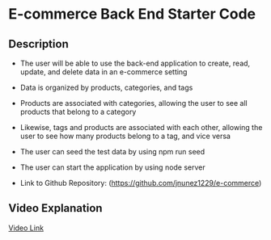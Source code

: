 # E-commerce Back End Starter Code

## Description

 *  The user will be able to use the back-end application to create, read, update, and delete data in an e-commerce setting

 *  Data is organized by products, categories, and tags

 *  Products are associated with categories, allowing the user to see all products that belong to a category

 *  Likewise, tags and products are associated with each other, allowing the user to see how many products belong to a tag, and vice versa

 *  The user can seed the test data by using npm run seed

 *  The user can start the application by using node server

 *  Link to Github Repository: (https://github.com/jnunez1229/e-commerce)
  

## Video Explanation

[Video Link](https://drive.google.com/file/d/1FRN5VflHqaJC65m8BN2SMpQ-kaTUW5xk/view)